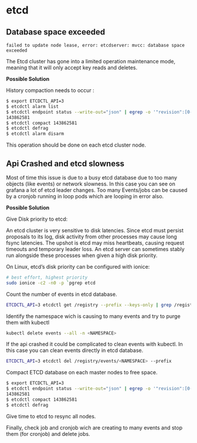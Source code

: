 # etcd

## Database space exceeded

`failed to update node lease, error: etcdserver: mvcc: database space exceeded`

The Etcd cluster has gone into a limited operation maintenance mode,
meaning that it will only accept key reads and deletes.

**Possible Solution**

History compaction needs to occur :

```bash
$ export ETCDCTL_API=3
$ etcdctl alarm list
$ etcdctl endpoint status --write-out="json" | egrep -o '"revision":[0-9]*' | egrep -o '[0-9]*'
143862581
$ etcdctl compact 143862581
$ etcdctl defrag
$ etcdctl alarm disarm
```

This operation should be done on each etcd cluster node.

## Api Crashed and etcd slowness

Most of time this issue is due to a busy etcd database due to too many objects (like events) or network slowness.
In this case you can see on grafana a lot of etcd leader changes.
Too many Events/jobs can be caused by a cronjob running in loop pods which are looping in error also.

**Possible Solution**

Give Disk priority to etcd:

An etcd cluster is very sensitive to disk latencies. Since etcd must persist proposals to its log, disk activity from other processes may cause long fsync latencies. The upshot is etcd may miss heartbeats, causing request timeouts and temporary leader loss. An etcd server can sometimes stably run alongside these processes when given a high disk priority.

On Linux, etcd’s disk priority can be configured with ionice:

```bash
# best effort, highest priority
sudo ionice -c2 -n0 -p `pgrep etcd
```

Count the number of events in etcd database.

```bash
ETCDCTL_API=3 etcdctl get /registry --prefix --keys-only | grep /registry/events | cut -d'/' -f4 | uniq -c| sort -nr
```

Identify the namespace wich is causing to many events and try to purge them with kubectl

```bash
kubectl delete events --all -n <NAMESPACE>
```

If the api crashed it could be complicated to clean events with kubectl. In this case you can clean events directly in etcd database.

``` bash
ETCDCTL_API=3 etcdctl del /registry/events/<NAMESPACE> --prefix
```

Compact ETCD database on each master nodes to free space.

```bash
$ export ETCDCTL_API=3
$ etcdctl endpoint status --write-out="json" | egrep -o '"revision":[0-9]*' | egrep -o '[0-9]*'
143862581
$ etcdctl compact 143862581
$ etcdctl defrag
```

Give time to etcd to resync all nodes.

Finally, check job and cronjob wich are creating to many events and stop them (for cronjob) and delete jobs.
